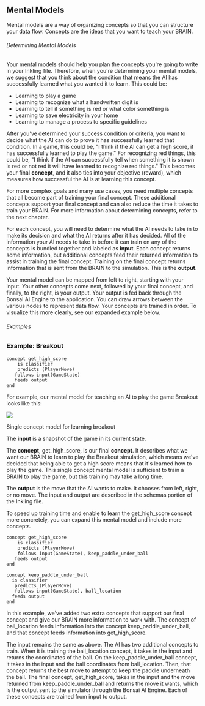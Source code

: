 ## Mental Models

Mental models are a way of organizing concepts so that you can structure your data flow. Concepts are the ideas that you want to teach your BRAIN.

###### Determining Mental Models

Your mental models should help you plan the concepts you're going to write in your Inkling file. Therefore, when you're determining your mental models, we suggest that you think about the condition that means the AI has successfully learned what you wanted it to learn. This could be:

* Learning to play a game
* Learning to recognize what a handwritten digit is
* Learning to tell if something is red or what color something is
* Learning to save electricity in your home
* Learning to manage a process to specific guidelines

After you've determined your success condition or criteria, you want to decide what the AI can do to prove it has successfully learned that condition. In a game, this could be, "I think if the AI can get a high score, it has successfully learned to play the game." For recognizing red things, this could be, "I think if the AI can successfully tell when something it is shown is red or not red it will have learned to recognize red things." This becomes your final **concept**, and it also ties into your objective (reward), which measures how successful the AI is at learning this concept.

For more complex goals and many use cases, you need multiple concepts that all become part of training your final concept. These additional concepts support your final concept and can also reduce the time it takes to train your BRAIN. For more information about determining concepts, refer to the next chapter.

For each concept, you will need to determine what the AI needs to take in to make its decision and what the AI returns after it has decided. All of the information your AI needs to take in before it can train on any of the concepts is bundled together and labeled as **input**. Each concept returns some information, but additional concepts feed their returned information to assist in training the final concept. Training on the final concept returns information that is sent from the BRAIN to the simulation. This is the **output**.

Your mental model can be mapped from left to right, starting with your input. Your other concepts come next, followed by your final concept, and finally, to the right, is your output. Your output is fed back through the Bonsai AI Engine to the application. You can draw arrows between the various nodes to represent data flow. Your concepts are trained in order. To visualize this more clearly, see our expanded example below.

###### Examples

### Example: Breakout

```
concept get_high_score
    is classifier
    predicts (PlayerMove)
   follows input(GameState)
   feeds output
end
```

For example, our mental model for teaching an AI to play the game Breakout looks like this:

![][1]

Single concept model for learning breakout

The **input** is a snapshot of the game in its current state.

The **concept**, get_high_score, is our final **concept**. It describes what we want our BRAIN to learn to play the Breakout simulation, which means we've decided that being able to get a high score means that it's learned how to play the game. This single concept mental model is sufficient to train a BRAIN to play the game, but this training may take a long time.

The **output** is the move that the AI wants to make. It chooses from left, right, or no move. The input and output are described in the schemas portion of the Inkling file.

To speed up training time and enable to learn the get_high_score concept more concretely, you can expand this mental model and include more concepts.

```
concept get_high_score
    is classifier
    predicts (PlayerMove)
    follows input(GameState), keep_paddle_under_ball
   feeds output
end

concept keep_paddle_under_ball
  is classifier
   predicts (PlayerMove)
   follows input(GameState), ball_location
  feeds output
end
```

In this example, we've added two extra concepts that support our final concept and give our BRAIN more information to work with. The concept of ball_location feeds information into the concept keep_paddle_under_ball, and that concept feeds information into get_high_score.

The input remains the same as above. The AI has two additional concepts to train. When it is training the ball_location concept, it takes in the input and returns the coordinates of the ball. On the keep_paddle_under_ball concept, it takes in the input and the ball coordinates from ball_location. Then, that concept returns the best move to attempt to keep the paddle underneath the ball. The final concept, get_high_score, takes in the input and the move returned from keep_paddle_under_ball and returns the move it wants, which is the output sent to the simulator through the Bonsai AI Engine. Each of these concepts are trained from input to output.

[1]: https://daks2k3a4ib2z.cloudfront.net/57bf257ce45825764c5cb54b/57e8306180de1910630554d7_Screen%20Shot%202016-09-12%20at%2005.58.28.png
